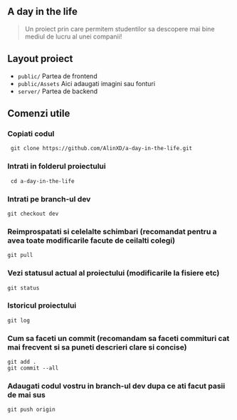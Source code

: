 ## A day in the life

> Un proiect prin care permitem studentilor sa descopere mai bine mediul de lucru al unei companii!

## Layout proiect

- `public/`                Partea de frontend
- `public/Assets`          Aici adaugati imagini sau fonturi
- `server/`                Partea de backend

## Comenzi utile
### Copiati codul
     git clone https://github.com/AlinXD/a-day-in-the-life.git
### Intrati in folderul proiectului
     cd a-day-in-the-life
### Intrati pe branch-ul dev
    git checkout dev

### Reimprospatati si celelalte schimbari (recomandat pentru a avea toate modificarile facute de ceilalti colegi)
    git pull

### Vezi statusul actual al proiectului (modificarile la fisiere etc)
    git status

### Istoricul proiectului
    git log

### Cum sa faceti un commit (recomandam sa faceti commituri cat mai frecvent si sa puneti descrieri clare si concise)
    git add .
    git commit --all

### Adaugati codul vostru in branch-ul dev dupa ce ati facut pasii de mai sus
    git push origin